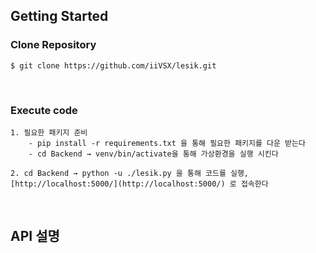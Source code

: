## Getting Started


### Clone Repository

    $ git clone https://github.com/iiVSX/lesik.git
<br/>

### Execute code

    1. 필요한 패키지 준비
        - pip install -r requirements.txt 을 통해 필요한 패키지를 다운 받는다
        - cd Backend → venv/bin/activate을 통해 가상환경을 실행 시킨다

    2. cd Backend → python -u ./lesik.py 을 통해 코드를 실행, [http://localhost:5000/](http://localhost:5000/) 로 접속한다
<br/>

## API 설명

